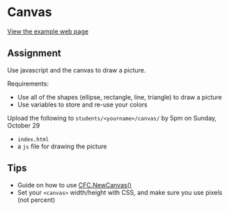 # Canvas

[View the example web page](http://cfc2017.mpaulweeks.com/homework/canvas/example)

## Assignment

Use javascript and the canvas to draw a picture.

Requirements:
- Use all of the shapes (ellipse, rectangle, line, triangle) to draw a picture
- Use variables to store and re-use your colors

Upload the following to `students/<yourname>/canvas/` by 5pm on Sunday, October 29
- `index.html`
- a `js` file for drawing the picture

## Tips
- Guide on how to use [CFC.NewCanvas()](canvas.md)
- Set your `<canvas>` width/height with CSS, and make sure you use pixels (not percent)
